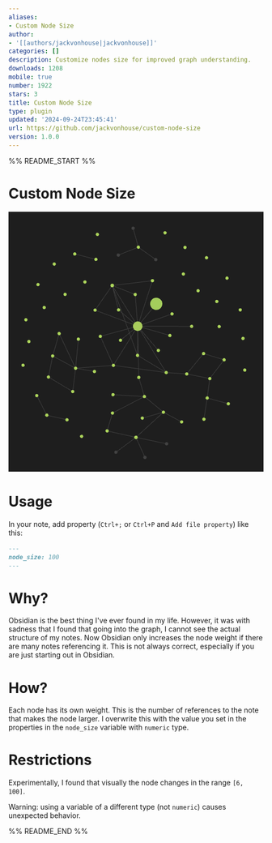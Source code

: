 ```yaml
---
aliases:
- Custom Node Size
author:
- '[[authors/jackvonhouse|jackvonhouse]]'
categories: []
description: Customize nodes size for improved graph understanding.
downloads: 1208
mobile: true
number: 1922
stars: 3
title: Custom Node Size
type: plugin
updated: '2024-09-24T23:45:41'
url: https://github.com/jackvonhouse/custom-node-size
version: 1.0.0
---
```


%% README_START %%

# Custom Node Size

![image](https://raw.githubusercontent.com/jackvonhouse/custom-node-size/HEAD/imgs/graph.png)

# Usage

In your note, add property (`Ctrl+;` or `Ctrl+P` and `Add file property`) like this:
```markdown
---
node_size: 100
---
```

# Why?

Obsidian is the best thing I've ever found in my life. However, it was with sadness that I found that going into the graph, I cannot see the actual structure of my notes. Now Obsidian only increases the node weight if there are many notes referencing it. This is not always correct, especially if you are just starting out in Obsidian.

# How?

Each node has its own weight. This is the number of references to the note that makes the node larger. I overwrite this with the value you set in the properties in the `node_size` variable with `numeric` type.

# Restrictions

Experimentally, I found that visually the node changes in the range `[6, 100]`.

Warning: using a variable of a different type (not `numeric`) causes unexpected behavior.


%% README_END %%